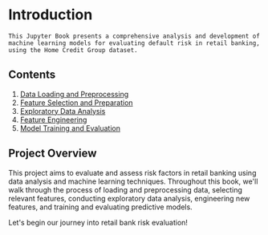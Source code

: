 # Introduction

    This Jupyter Book presents a comprehensive analysis and development of machine learning models for evaluating default risk in retail banking, using the Home Credit Group dataset.

   ## Contents

   1. [Data Loading and Preprocessing](notebooks/01_data_loading_and_preprocessing.ipynb)
   2. [Feature Selection and Preparation](notebooks/02_feature_selection_and_preparation.ipynb)
   3. [Exploratory Data Analysis](notebooks/03_exploratory_data_analysis.ipynb)
   4. [Feature Engineering](notebooks/04_feature_engineering.ipynb)
   5. [Model Training and Evaluation](notebooks/05_model_training_and_evaluation.ipynb)

   ## Project Overview

   This project aims to evaluate and assess risk factors in retail banking using data analysis and machine learning techniques. Throughout this book, we'll walk through the process of loading and preprocessing data, selecting relevant features, conducting exploratory data analysis, engineering new features, and training and evaluating predictive models.

   Let's begin our journey into retail bank risk evaluation!
